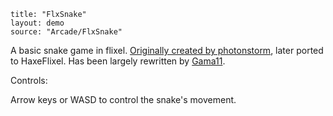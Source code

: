 ```
title: "FlxSnake"
layout: demo
source: "Arcade/FlxSnake"
```

A basic snake game in flixel. [Originally created by photonstorm](https://github.com/photonstorm/FlxSnake), later ported to HaxeFlixel. Has been largely rewritten by [Gama11](https://github.com/Gama11).

Controls:

Arrow keys or WASD to control the snake's movement.